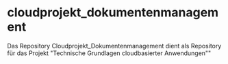 # cloudprojekt_dokumentenmanagement
Das Repository Cloudprojekt_Dokumentenmanagement dient als Repository für das Projekt "Technische Grundlagen cloudbasierter Anwendungen""
